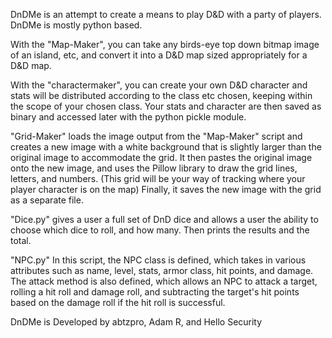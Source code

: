 
DnDMe is an attempt to create a means to play D&amp;D with a party of players. DnDMe is mostly python based.


With the "Map-Maker", you can take any birds-eye top down bitmap image of an island, etc, and convert it into a D&D map sized appropriately for a D&D map.

With the "charactermaker", you can create your own D&D character and stats will be distributed according to the class etc chosen, keeping within the scope of your chosen class. Your stats and character are then saved as binary and accessed later with the python pickle module.

"Grid-Maker" loads the image output from the "Map-Maker" script and creates a new image with a white background that is slightly larger than the original image to accommodate the grid. It then pastes the original image onto the new image, and uses the Pillow library to draw the grid lines, letters, and numbers. (This grid will be your way of tracking where your player character is on the map) Finally, it saves the new image with the grid as a separate file.

"Dice.py" gives a user a full set of DnD dice and allows a user the ability to choose which dice to roll, and how many. Then prints the results and the total. 

"NPC.py" In this script, the NPC class is defined, which takes in various attributes such as name, level, stats, armor class, hit points, and damage. The attack method is also defined, which allows an NPC to attack a target, rolling a hit roll and damage roll, and subtracting the target's hit points based on the damage roll if the hit roll is successful.

DnDMe is Developed by abtzpro, Adam R, and Hello Security

